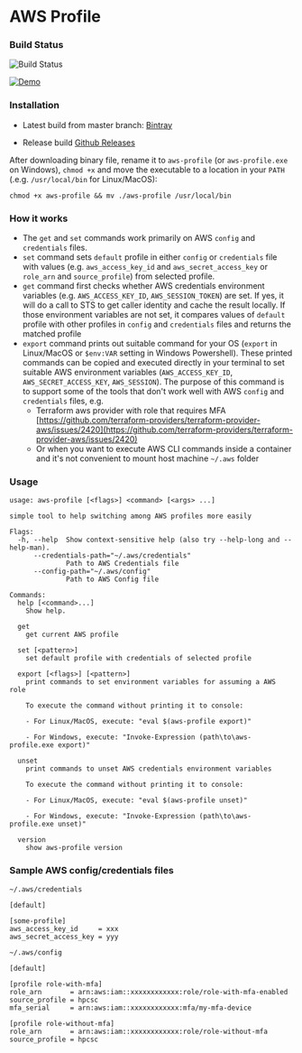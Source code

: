 # AWS Profile

### Build Status
![Build Status](https://github.com/hpcsc/aws-profile/workflows/Pipeline/badge.svg)

[![Demo](https://github.com/hpcsc/aws-profile/raw/master/aws-profile.gif)](https://github.com/hpcsc/aws-profile/raw/master/aws-profile.gif)

### Installation

- Latest build from master branch: [Bintray](https://dl.bintray.com/hpcsc/aws-profile)

- Release build [Github Releases](https://github.com/hpcsc/aws-profile/releases)

After downloading binary file, rename it to `aws-profile` (or `aws-profile.exe` on Windows), `chmod +x` and move the executable to a location in your `PATH` (.e.g. `/usr/local/bin` for Linux/MacOS):

```
chmod +x aws-profile && mv ./aws-profile /usr/local/bin
```

### How it works

- The `get` and `set` commands work primarily on AWS `config` and `credentials` files.
- `set` command sets `default` profile in either `config` or `credentials` file with values (e.g. `aws_access_key_id` and `aws_secret_access_key` or `role_arn` and `source_profile`) from selected profile.
- `get` command first checks whether AWS credentials environment variables (e.g. `AWS_ACCESS_KEY_ID`, `AWS_SESSION_TOKEN`) are set. If yes, it will do a call to STS to get caller identity and cache the result locally. If those environment variables are not set, it compares values of `default` profile with other profiles in `config` and `credentials` files and returns the matched profile
- `export` command prints out suitable command for your OS (`export` in Linux/MacOS or `$env:VAR` setting in Windows Powershell). These printed commands can be copied and executed directly in your terminal to set suitable AWS environment variables (`AWS_ACCESS_KEY_ID`, `AWS_SECRET_ACCESS_KEY`, `AWS_SESSION`). The purpose of this command is to support some of the tools that don't work well with AWS `config` and `credentials` files, e.g.
    - Terraform aws provider with role that requires MFA [https://github.com/terraform-providers/terraform-provider-aws/issues/2420](https://github.com/terraform-providers/terraform-provider-aws/issues/2420)
    - Or when you want to execute AWS CLI commands inside a container and it's not convenient to mount host machine `~/.aws` folder

### Usage

```
usage: aws-profile [<flags>] <command> [<args> ...]

simple tool to help switching among AWS profiles more easily

Flags:
  -h, --help  Show context-sensitive help (also try --help-long and --help-man).
      --credentials-path="~/.aws/credentials"
              Path to AWS Credentials file
      --config-path="~/.aws/config"
              Path to AWS Config file

Commands:
  help [<command>...]
    Show help.

  get
    get current AWS profile

  set [<pattern>]
    set default profile with credentials of selected profile

  export [<flags>] [<pattern>]
    print commands to set environment variables for assuming a AWS role

    To execute the command without printing it to console:

    - For Linux/MacOS, execute: "eval $(aws-profile export)"

    - For Windows, execute: "Invoke-Expression (path\to\aws-profile.exe export)"

  unset
    print commands to unset AWS credentials environment variables

    To execute the command without printing it to console:

    - For Linux/MacOS, execute: "eval $(aws-profile unset)"

    - For Windows, execute: "Invoke-Expression (path\to\aws-profile.exe unset)"

  version
    show aws-profile version
```

### Sample AWS config/credentials files

`~/.aws/credentials`

```
[default]

[some-profile]
aws_access_key_id     = xxx
aws_secret_access_key = yyy
```

`~/.aws/config`

```
[default]

[profile role-with-mfa]
role_arn       = arn:aws:iam::xxxxxxxxxxxx:role/role-with-mfa-enabled
source_profile = hpcsc
mfa_serial     = arn:aws:iam::xxxxxxxxxxxx:mfa/my-mfa-device

[profile role-without-mfa]
role_arn       = arn:aws:iam::xxxxxxxxxxxx:role/role-without-mfa
source_profile = hpcsc
```
